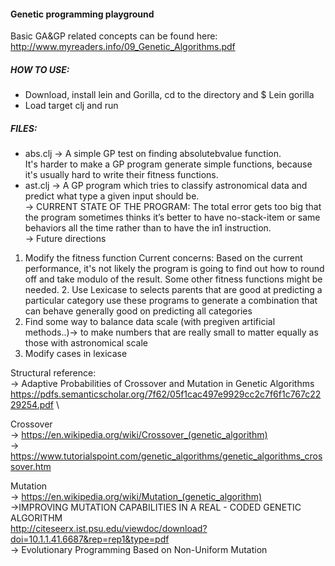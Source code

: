 #### Genetic programming playground

Basic GA&GP related concepts can be found here:
http://www.myreaders.info/09_Genetic_Algorithms.pdf

##### HOW TO USE:
- Download, install lein and Gorilla, cd to the directory and $ Lein gorilla 
- Load target clj and run

##### FILES:
- abs.clj -> A simple GP test on finding absolutebvalue function. \
It's harder to make a GP program generate simple functions, because it's usually hard to write their fitness functions.
- ast.clj -> A GP program which tries to classify astronomical data and predict what type a given input should be. 
 \
-> CURRENT STATE OF THE PROGRAM: 
The total error gets too big that the program sometimes thinks it’s better to have no-stack-item or same behaviors all the time rather than to have the in1 instruction. 
 \
-> Future directions
1. Modify the fitness function
Current concerns: Based on the current performance, it's not likely the program is going to find out how to round off and take modulo of the result. Some other fitness functions might be needed. 2. Use Lexicase to selects parents that are good at predicting a particular category use these programs to generate a combination that can behave generally good on predicting all categories
3. Find some way to balance data scale (with pregiven artificial methods..)-> to make numbers that are really small to matter equally as those with astronomical scale
4. Modify cases in lexicase



Structural reference:\
-> Adaptive Probabilities of Crossover and Mutation in Genetic Algorithms\
https://pdfs.semanticscholar.org/7f62/05f1cac497e9929cc2c7f6f1c767c2229254.pdf \

Crossover\
-> https://en.wikipedia.org/wiki/Crossover_(genetic_algorithm) \
-> https://www.tutorialspoint.com/genetic_algorithms/genetic_algorithms_crossover.htm


Mutation\
-> https://en.wikipedia.org/wiki/Mutation_(genetic_algorithm) \
->IMPROVING MUTATION CAPABILITIES IN A REAL - CODED GENETIC ALGORITHM\
 http://citeseerx.ist.psu.edu/viewdoc/download?doi=10.1.1.41.6687&rep=rep1&type=pdf \
-> Evolutionary Programming Based on Non-Uniform Mutation
